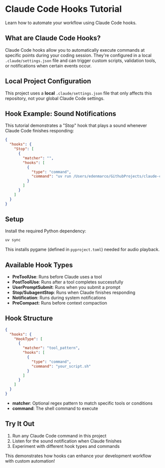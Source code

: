 # Claude Code Hooks Tutorial

Learn how to automate your workflow using Claude Code hooks.

## What are Claude Code Hooks?

Claude Code hooks allow you to automatically execute commands at specific points during your coding session. They're configured in a local `.claude/settings.json` file and can trigger custom scripts, validation tools, or notifications when certain events occur.

## Local Project Configuration

This project uses a **local** `.claude/settings.json` file that only affects this repository, not your global Claude Code settings.

## Hook Example: Sound Notifications

This tutorial demonstrates a "Stop" hook that plays a sound whenever Claude Code finishes responding:

```json
{
  "hooks": {
    "Stop": [
      {
        "matcher": "",
        "hooks": [
          {
            "type": "command",
            "command": "uv run /Users/edenmarco/GithubProjects/claude-code-crash-course/play_sound.py"
          }
        ]
      }
    ]
  }
}
```

## Setup

Install the required Python dependency:

```bash
uv sync
```

This installs pygame (defined in `pyproject.toml`) needed for audio playback.

## Available Hook Types

- **PreToolUse**: Runs before Claude uses a tool
- **PostToolUse**: Runs after a tool completes successfully
- **UserPromptSubmit**: Runs when you submit a prompt
- **Stop/SubagentStop**: Runs when Claude finishes responding
- **Notification**: Runs during system notifications
- **PreCompact**: Runs before context compaction

## Hook Structure

```json
{
  "hooks": {
    "HookType": [
      {
        "matcher": "tool_pattern",
        "hooks": [
          {
            "type": "command",
            "command": "your_script.sh"
          }
        ]
      }
    ]
  }
}
```

- **matcher**: Optional regex pattern to match specific tools or conditions
- **command**: The shell command to execute

## Try It Out

1. Run any Claude Code command in this project
2. Listen for the sound notification when Claude finishes
3. Experiment with different hook types and commands

This demonstrates how hooks can enhance your development workflow with custom automation!